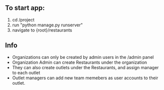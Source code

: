 ## To start app:
1. cd /project
2. run "python manage.py runserver"
3. navigate to {root}/restaurants

## Info
- Organizations can only be created by admin users in the /admin panel
- Organization Admin can create Restaurants under the organization
- They can also create outlets under the Restaurants, and assign manager to each outlet
- Outlet managers can add new team memebers as user accounts to their outlet.
